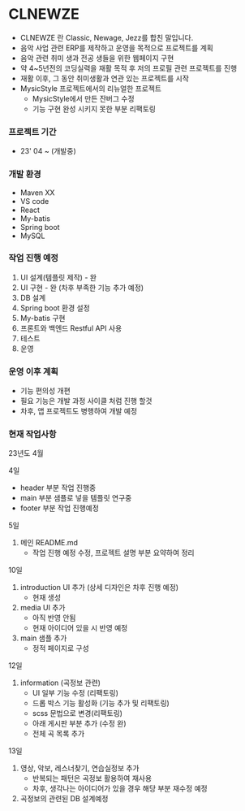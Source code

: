 # CLNEWZE
- CLNEWZE 란 Classic, Newage, Jezz를 합친 말입니다.
- 음악 사업 관련 ERP를 제작하고 운영을 목적으로 프로젝트를 계획
- 음악 관련 취미 생과 전공 생들을 위한 웹페이지 구현 
- 약 4~5년전의 코딩실력을 재활 목적 후 저의 프로필 관련 프로젝트를 진행
- 재활 이후, 그 동안 취미생활과 연관 있는 프로젝트를 시작
- MysicStyle 프로젝트에서의 리뉴얼한 프로젝트
  - MysicStyle에서 만든 잔버그 수정
  - 기능 구현 완성 시키지 못한 부분 리팩토링

### 프로젝트 기간
- 23' 04 ~ (개발중)

### 개발 환경
- Maven XX
- VS code
- React
- My-batis
- Spring boot
- MySQL


### 작업 진행 예정
1) UI 설계(템플릿 제작) - 완
2) UI 구현 - 완 (차후 부족한 기능 추가 예정)
3) DB 설계 
4) Spring boot 환경 설정 
5) My-batis 구현 
6) 프론트와 백엔드 Restful API 사용 
7) 테스트 
8) 운영

### 운영 이후 계획
- 기능 편의성 개편
- 필요 기능은 개발 과정 사이클 처럼 진행 할것
- 차후, 앱 프로젝트도 병행하여 개발 예정

### 현재 작업사항
23년도
4월

4일
- header 부분 작업 진행중
- main 부분 샘플로 넣을 템플릿 연구중
- footer 부분 작업 진행예정

5일
1) 메인 README.md
    - 작업 진행 예정 수정, 프로젝트 설명 부분 요약하여 정리

10일
1) introduction UI 추가 (상세 디자인은 차후 진행 예정)
    - 현재 생성
2) media UI 추가
    - 아직 반영 안됨
    - 현재 아이디어 있을 시 반영 예정
3) main 샘플 추가
    - 정적 페이지로 구성 

12일
1) information (곡정보 관련)
    - UI 일부 기능 수정 (리팩토링)
    - 드롭 박스 기능 활성화 (기능 추가 및 리팩토링)
    - scss 문법으로 변경(리팩토링)
    - 아래 게시판 부분 추가 (수정 완)
    - 전체 곡 목록 추가

13일
1) 영상, 악보, 레스너찾기, 연습실정보 추가
    - 반복되는 패턴은 곡정보 활용하여 재사용
    - 차후, 생각나는 아이디어가 있을 경우 해당 부분 재수정 예정
2) 곡정보의 관련된 DB 설계예정
